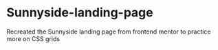 # Sunnyside-landing-page
Recreated the Sunnyside landing page from frontend mentor to practice more on CSS grids
